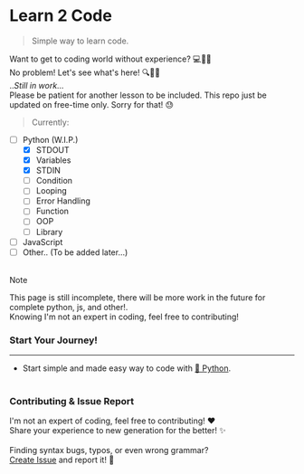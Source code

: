 # Learn 2 Code
> Simple way to learn code.

Want to get to coding world without experience? 💻🤷‍♂️<br>
No problem! Let's see what's here! 🔍🙇‍♂️<br>
..*Still in work...*<br>
Please be patient for another lesson to be included. This repo just be updated on free-time only. Sorry for that! 😓<br>
> Currently:

- [ ] Python (W.I.P.)
  - [X] STDOUT
  - [X] Variables
  - [X] STDIN
  - [ ] Condition
  - [ ] Looping
  - [ ] Error Handling
  - [ ] Function
  - [ ] OOP
  - [ ] Library
- [ ] JavaScript
- [ ] Other.. (To be added later...)
<br><br>
> [!NOTE]
> This page is still incomplete, there will be more work in the future for complete python, js, and other!.<br>
> Knowing I'm not an expert in coding, feel free to contributing!


### Start Your Journey!
---
- Start simple and made easy way to code with [🐍 Python](python/readme.md).
<br><br>
### Contributing & Issue Report
I'm not an expert of coding, feel free to contributing! ❤️<br>
Share your experience to new generation for the better! ✨
<br><br>
Finding syntax bugs, typos, or even wrong grammar?<br>
[Create Issue](ISSUE.md) and report it! 🚨